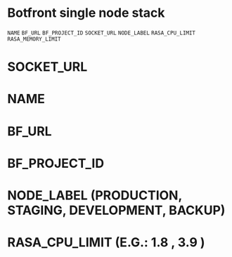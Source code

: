 # Botfront single node stack

`NAME`
`BF_URL`
`BF_PROJECT_ID`
`SOCKET_URL`
`NODE_LABEL`
`RASA_CPU_LIMIT`
`RASA_MEMORY_LIMIT`

# SOCKET_URL
# NAME
# BF_URL
# BF_PROJECT_ID
# NODE_LABEL (PRODUCTION, STAGING, DEVELOPMENT, BACKUP)
# RASA_CPU_LIMIT (E.G.: 1.8 , 3.9 ) 